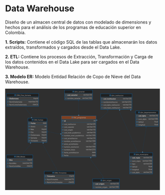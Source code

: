 # Data Warehouse

Diseño de un almacen central de datos con modelado de dimensiones y hechos para el análisis de los programas de educación superior en Colombia.

**1. Scripts:**  Contiene el código SQL de las tablas que almacenarán los datos extraídos, transformados y cargados desde el Data Lake.

**2. ETL:**  Contiene los procesos de Extracción, Transformación y Carga de los datos contenidos en el Data Lake para ser cargados en el Data Warehouse.

**3. Modelo ER:**  Modelo Entidad Relación de Copo de Nieve del Data Warehouse.


![Screenshot of a comment on a GitHub issue showing an image, added in the Markdown, of an Octocat smiling and raising a tentacle.](Diagrama_FAC_programas_ER.png)


